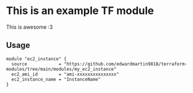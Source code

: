 # This is an example TF module
This is awesome :3

## Usage
~~~
module "ec2_instance" {
  source            = "https://github.com/edwardmartin9818/terraform-modules/tree/main/modules/my_ec2_instance"
  ec2_ami_id        = "ami-xxxxxxxxxxxxxxx"
  ec2_instance_name = "InstanceName"
}
~~~
